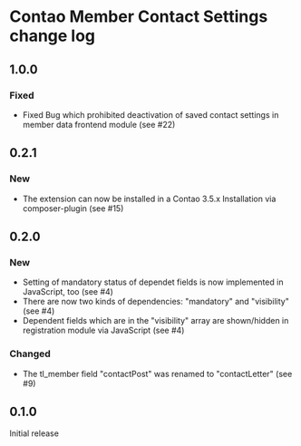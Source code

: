 # Contao Member Contact Settings change log


## 1.0.0

### Fixed
* Fixed Bug which prohibited deactivation of saved contact settings in member data frontend module (see #22)


## 0.2.1

### New
* The extension can now be installed in a Contao 3.5.x Installation via composer-plugin (see #15)


## 0.2.0

### New
* Setting of mandatory status of dependet fields is now implemented in JavaScript, too (see #4)
* There are now two kinds of dependencies: "mandatory" and "visibility" (see #4)
* Dependent fields which are in the "visibility" array are shown/hidden in registration module via JavaScript (see #4)

### Changed
* The tl_member field "contactPost" was renamed to "contactLetter" (see #9)


## 0.1.0
Initial release
